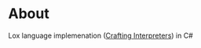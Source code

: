 # About
Lox language implemenation ([Crafting Interpreters](https://craftinginterpreters.com)) in C#
